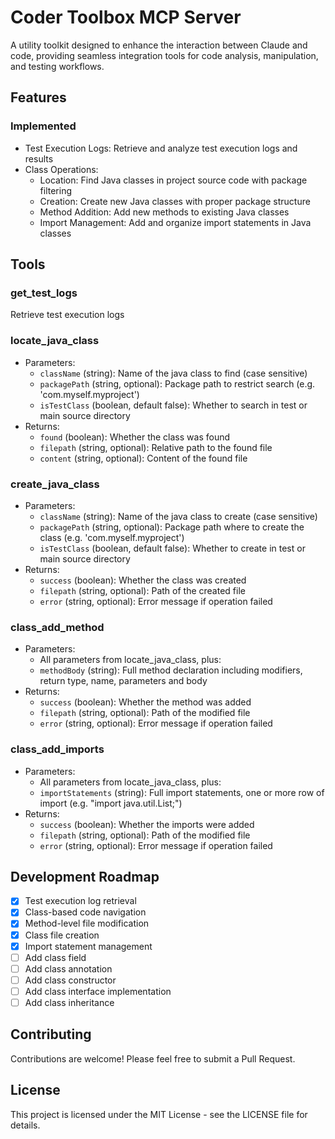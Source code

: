 # Coder Toolbox MCP Server

A utility toolkit designed to enhance the interaction between Claude and code, providing seamless integration tools for code analysis, manipulation, and testing workflows.

## Features

### Implemented
- Test Execution Logs: Retrieve and analyze test execution logs and results
- Class Operations:
  - Location: Find Java classes in project source code with package filtering
  - Creation: Create new Java classes with proper package structure
  - Method Addition: Add new methods to existing Java classes
  - Import Management: Add and organize import statements in Java classes

## Tools

### get_test_logs
Retrieve test execution logs

### locate_java_class
- Parameters:
  - `className` (string): Name of the java class to find (case sensitive)
  - `packagePath` (string, optional): Package path to restrict search (e.g. 'com.myself.myproject')
  - `isTestClass` (boolean, default false): Whether to search in test or main source directory
- Returns:
  - `found` (boolean): Whether the class was found
  - `filepath` (string, optional): Relative path to the found file
  - `content` (string, optional): Content of the found file

### create_java_class
- Parameters:
  - `className` (string): Name of the java class to create (case sensitive)
  - `packagePath` (string, optional): Package path where to create the class (e.g. 'com.myself.myproject')
  - `isTestClass` (boolean, default false): Whether to create in test or main source directory
- Returns:
  - `success` (boolean): Whether the class was created
  - `filepath` (string, optional): Path of the created file
  - `error` (string, optional): Error message if operation failed

### class_add_method
- Parameters:
  - All parameters from locate_java_class, plus:
  - `methodBody` (string): Full method declaration including modifiers, return type, name, parameters and body
- Returns:
  - `success` (boolean): Whether the method was added
  - `filepath` (string, optional): Path of the modified file
  - `error` (string, optional): Error message if operation failed

### class_add_imports
- Parameters:
  - All parameters from locate_java_class, plus:
  - `importStatements` (string): Full import statements, one or more row of import (e.g. "import java.util.List;")
- Returns:
  - `success` (boolean): Whether the imports were added
  - `filepath` (string, optional): Path of the modified file
  - `error` (string, optional): Error message if operation failed

## Development Roadmap
- [x] Test execution log retrieval
- [x] Class-based code navigation
- [x] Method-level file modification
- [x] Class file creation
- [x] Import statement management
- [ ] Add class field
- [ ] Add class annotation
- [ ] Add class constructor
- [ ] Add class interface implementation
- [ ] Add class inheritance

## Contributing
Contributions are welcome! Please feel free to submit a Pull Request.

## License
This project is licensed under the MIT License - see the LICENSE file for details.
